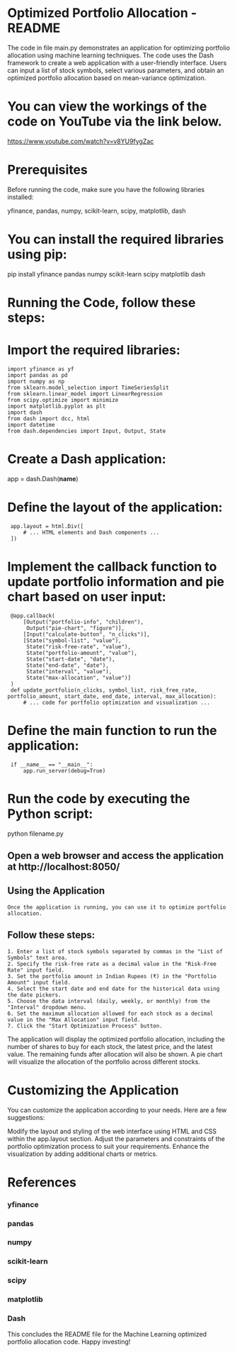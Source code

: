 # Optimized Portfolio Allocation - README
The code in file main.py demonstrates an application for optimizing portfolio allocation using machine learning techniques. The code uses the Dash framework to create a web application with a user-friendly interface. Users can input a list of stock symbols, select various parameters, and obtain an optimized portfolio allocation based on mean-variance optimization.

# You can view the workings of the code on YouTube via the link below.
 https://www.youtube.com/watch?v=v8YU9fygZac

# Prerequisites
Before running the code, make sure you have the following libraries installed:

 yfinance,
 pandas,
 numpy,
 scikit-learn,
 scipy,
 matplotlib,
 dash
 # You can install the required libraries using pip:
   pip install yfinance pandas numpy scikit-learn scipy matplotlib dash
  # Running the Code, follow these steps:

 # Import the required libraries:
    import yfinance as yf
    import pandas as pd
    import numpy as np
    from sklearn.model_selection import TimeSeriesSplit
    from sklearn.linear_model import LinearRegression
    from scipy.optimize import minimize
    import matplotlib.pyplot as plt
    import dash
    from dash import dcc, html
    import datetime
    from dash.dependencies import Input, Output, State
  # Create a Dash application:
   app = dash.Dash(__name__)
  # Define the layout of the application:
     app.layout = html.Div([
         # ... HTML elements and Dash components ...
     ])
  # Implement the callback function to update portfolio information and pie chart based on user input:
     @app.callback(
         [Output("portfolio-info", "children"),
          Output("pie-chart", "figure")],
         [Input("calculate-button", "n_clicks")],
         [State("symbol-list", "value"),
          State("risk-free-rate", "value"),
          State("portfolio-amount", "value"),
          State("start-date", "date"),
          State("end-date", "date"),
          State("interval", "value"),
          State("max-allocation", "value")]
     )
     def update_portfolio(n_clicks, symbol_list, risk_free_rate, portfolio_amount, start_date, end_date, interval, max_allocation):
         # ... code for portfolio optimization and visualization ...
  # Define the main function to run the application:
     if __name__ == "__main__":
         app.run_server(debug=True)
# Run the code by executing the Python script:
  python filename.py
## Open a web browser and access the application at http://localhost:8050/
## Using the Application
    Once the application is running, you can use it to optimize portfolio allocation. 
## Follow these steps:
    1. Enter a list of stock symbols separated by commas in the "List of Symbols" text area.
    2. Specify the risk-free rate as a decimal value in the "Risk-Free Rate" input field.
    3. Set the portfolio amount in Indian Rupees (₹) in the "Portfolio Amount" input field.
    4. Select the start date and end date for the historical data using the date pickers.
    5. Choose the data interval (daily, weekly, or monthly) from the "Interval" dropdown menu.
    6. Set the maximum allocation allowed for each stock as a decimal value in the "Max Allocation" input field.
    7. Click the "Start Optimization Process" button.

The application will display the optimized portfolio allocation, including the number of shares to buy for each stock, the latest price, and the latest value. The remaining funds after allocation will also be shown. A pie chart will visualize the allocation of the portfolio across different stocks.

# Customizing the Application
  You can customize the application according to your needs. Here are a few suggestions:

Modify the layout and styling of the web interface using HTML and CSS within the app.layout section.
Adjust the parameters and constraints of the portfolio optimization process to suit your requirements.
Enhance the visualization by adding additional charts or metrics.

# References
   ### yfinance
   ### pandas
   ### numpy
   ### scikit-learn
   ### scipy
   ### matplotlib
   ### Dash
This concludes the README file for the Machine Learning optimized portfolio allocation code. Happy investing!
